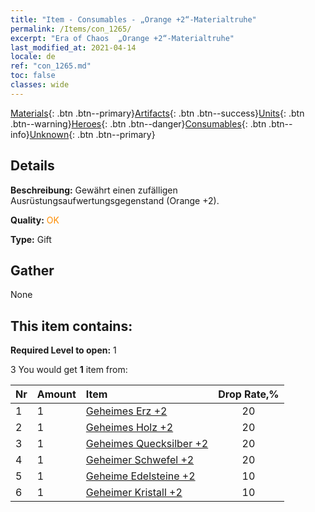 ```yaml
---
title: "Item - Consumables - „Orange +2“-Materialtruhe"
permalink: /Items/con_1265/
excerpt: "Era of Chaos  „Orange +2“-Materialtruhe"
last_modified_at: 2021-04-14
locale: de
ref: "con_1265.md"
toc: false
classes: wide
---
```

 [Materials](/de/Items/){: .btn .btn--primary}[Artifacts](/de/Items/Artifacts/){: .btn .btn--success}[Units](/de/Items/Units/){: .btn .btn--warning}[Heroes](/de/Items/Heroes/){: .btn .btn--danger}[Consumables](/de/Items/Consumables/){: .btn .btn--info}[Unknown](/de/Items/Unknown/){: .btn .btn--primary}

## Details
 **Beschreibung:** Gewährt einen zufälligen Ausrüstungsaufwertungsgegenstand (Orange +2).

 **Quality:** <span style="color: #FF8C00">OK</span>

 **Type:** Gift

## Gather

  None

## This item contains:

 **Required Level to open:** 1

 3 You would get **1** item  from:

  | Nr | Amount |     Item    | Drop Rate,% |
  |:---|:-------|:------------|:---------:|
  | 1 | 1 | [Geheimes Erz +2](/de/Items/mat_75/) | 20 | 
  | 2 | 1 | [Geheimes Holz +2](/de/Items/mat_76/) | 20 | 
  | 3 | 1 | [Geheimes Quecksilber +2](/de/Items/mat_77/) | 20 | 
  | 4 | 1 | [Geheimer Schwefel +2](/de/Items/mat_78/) | 20 | 
  | 5 | 1 | [Geheime Edelsteine +2](/de/Items/mat_79/) | 10 | 
  | 6 | 1 | [Geheimer Kristall +2](/de/Items/mat_80/) | 10 | 
